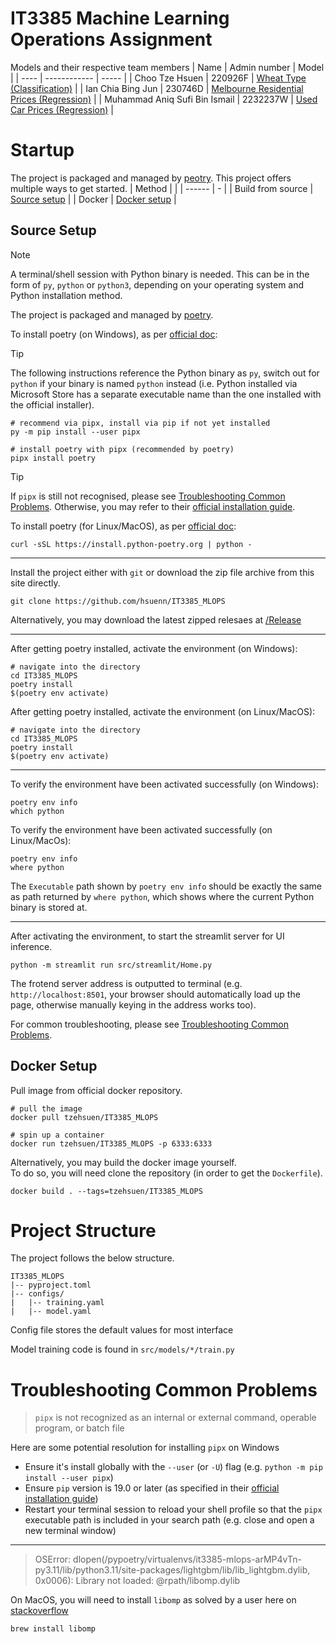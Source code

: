 # IT3385 Machine Learning Operations Assignment

Models and their respective team members
| Name | Admin number | Model |
| ---- | ------------ | ----- |
| Choo Tze Hsuen | 220926F | [Wheat Type (Classification)](/src/streamlit/pages/1_Wheat.py) |
| Ian Chia Bing Jun | 230746D | [Melbourne Residential Prices (Regression)](/src/streamlit/pages/2_Melbourne.py) |
| Muhammad Aniq Sufi Bin Ismail | 2232237W | [Used Car Prices (Regression)](/src/streamlit/pages/3_Used_Car_Prices.py) |


# Startup

The project is packaged and managed by [peotry](https://python-poetry.org/).
This project offers multiple ways to get started.
| Method |   |
| ------ | - |
| Build from source | [Source setup](#source-setup) |
| Docker | [Docker setup](#docker-setup) |

## Source Setup
> [!NOTE]
> A terminal/shell session with Python binary is needed.
> This can be in the form of `py`, `python` or `python3`, depending on your operating system and Python installation method.

The project is packaged and managed by [poetry](https://python-poetry.org/).

To install poetry (on Windows), as per [official doc](https://python-poetry.org/docs/#installing-with-the-official-installer):
> [!TIP]
> The following instructions reference the Python binary as `py`, switch out for `python` if your binary is named `python` instead (i.e. Python installed via Microsoft Store has a separate executable name than the one installed with the official installer).
```
# recommend via pipx, install via pip if not yet installed
py -m pip install --user pipx

# install poetry with pipx (recommended by poetry)
pipx install poetry
```

> [!TIP]
> If `pipx` is still not recognised, please see [Troubleshooting Common Problems](#troubleshooting-common-problems). Otherwise, you may refer to their [official installation guide](https://pipx.pypa.io/stable/installation/).


To install poetry (for Linux/MacOS), as per [official doc](https://python-poetry.org/docs/#installing-with-the-official-installer):
```
curl -sSL https://install.python-poetry.org | python -
```
<hr>

Install the project either with `git` or download the zip file archive from this site directly.
```
git clone https://github.com/hsuenn/IT3385_MLOPS
```

Alternatively, you may download the latest zipped relesaes at [/Release]()
<hr>

After getting poetry installed, activate the environment (on Windows):
```
# navigate into the directory
cd IT3385_MLOPS
poetry install
$(poetry env activate)
```

After getting poetry installed, activate the environment (on Linux/MacOS):
```
# navigate into the directory
cd IT3385_MLOPS
poetry install
$(poetry env activate)
```
<hr>

To verify the environment have been activated successfully (on Windows):
```
poetry env info
which python
```

To verify the environment have been activated successfully (on Linux/MacOs):
```
poetry env info
where python
```
The `Executable` path shown by `poetry env info` should be exactly the same as path returned by `where python`, which shows where the current Python binary is stored at.
<hr>

After activating the environment, to start the streamlit server for UI inference.
```
python -m streamlit run src/streamlit/Home.py
```

The frotend server address is outputted to terminal (e.g. `http://localhost:8501`, your browser should automatically load up the page, otherwise manually keying in the address works too).

For common troubleshooting, please see [Troubleshooting Common Problems](#troubleshooting-common-problems).

## Docker Setup
Pull image from official docker repository.
```
# pull the image
docker pull tzehsuen/IT3385_MLOPS

# spin up a container
docker run tzehsuen/IT3385_MLOPS -p 6333:6333
```

Alternatively, you may build the docker image yourself.<br>
To do so, you will need clone the repository (in order to get the `Dockerfile`).
```
docker build . --tags=tzehsuen/IT3385_MLOPS
```


# Project Structure
The project follows the below structure.
```
IT3385_MLOPS
|-- pyproject.toml
|-- configs/
|   |-- training.yaml
|   |-- model.yaml
```

Config file stores the default values for most interface

Model training code is found in `src/models/*/train.py`


# Troubleshooting Common Problems

> `pipx` is not recognized as an internal or external command, operable program, or batch file

Here are some potential resolution for installing `pipx` on Windows
- Ensure it's install globally with the `--user` (or `-U`) flag (e.g. `python -m pip install --user pipx`)
- Ensure `pip` version is 19.0 or later (as specified in their [official installation guide](https://pipx.pypa.io/stable/installation/))
- Restart your terminal session to reload your shell profile so that the `pipx` executable path is included in your search path (e.g. close and open a new terminal window)

<hr>

> OSError: dlopen(/pypoetry/virtualenvs/it3385-mlops-arMP4vTn-py3.11/lib/python3.11/site-packages/lightgbm/lib/lib_lightgbm.dylib, 0x0006): Library not loaded: @rpath/libomp.dylib

On MacOS, you will need to install `libomp` as solved by a user here on [stackoverflow](https://stackoverflow.com/a/55958281)

```
brew install libomp
```

